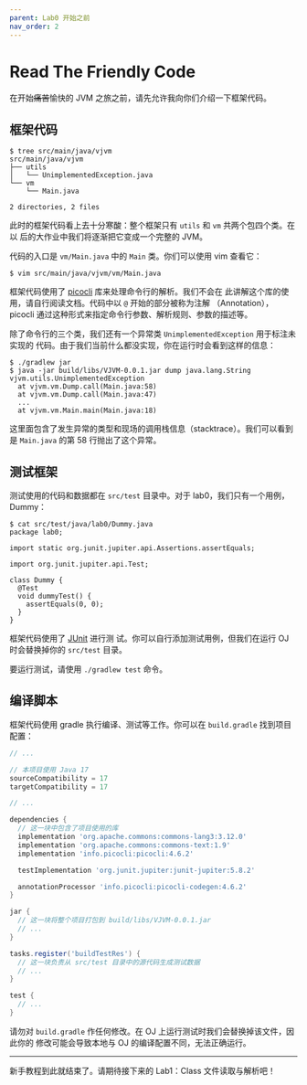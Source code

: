 ```yaml
---
parent: Lab0 开始之前
nav_order: 2
---
```


# Read The Friendly Code

在开始~~痛苦~~愉快的 JVM 之旅之前，请先允许我向你们介绍一下框架代码。

## 框架代码

```
$ tree src/main/java/vjvm
src/main/java/vjvm
├── utils
│   └── UnimplementedException.java
└── vm
    └── Main.java

2 directories, 2 files
```

此时的框架代码看上去十分寒酸：整个框架只有 `utils` 和 `vm` 共两个包四个类。在以
后的大作业中我们将逐渐把它变成一个完整的 JVM。

代码的入口是 `vm/Main.java` 中的 `Main` 类。你们可以使用 vim 查看它：

```
$ vim src/main/java/vjvm/vm/Main.java
```

框架代码使用了 [picocli](https://picocli.info/) 库来处理命令行的解析。我们不会在
此讲解这个库的使用，请自行阅读文档。代码中以 `@` 开始的部分被称为注解
（Annotation），picocli 通过这种形式来指定命令行参数、解析规则、参数的描述等。

除了命令行的三个类，我们还有一个异常类 `UnimplementedException` 用于标注未实现的
代码。由于我们当前什么都没实现，你在运行时会看到这样的信息：

```
$ ./gradlew jar
$ java -jar build/libs/VJVM-0.0.1.jar dump java.lang.String
vjvm.utils.UnimplementedException
  at vjvm.vm.Dump.call(Main.java:58)
  at vjvm.vm.Dump.call(Main.java:47)
  ...
  at vjvm.vm.Main.main(Main.java:18)
```

这里面包含了发生异常的类型和现场的调用栈信息（stacktrace）。我们可以看到是
`Main.java` 的第 58 行抛出了这个异常。

## 测试框架

测试使用的代码和数据都在 `src/test` 目录中。对于 lab0，我们只有一个用例，Dummy：

```
$ cat src/test/java/lab0/Dummy.java
package lab0;

import static org.junit.jupiter.api.Assertions.assertEquals;

import org.junit.jupiter.api.Test;

class Dummy {
  @Test
  void dummyTest() {
    assertEquals(0, 0);
  }
}
```

框架代码使用了 [JUnit](https://junit.org/junit5/docs/current/user-guide/) 进行测
试。你可以自行添加测试用例，但我们在运行 OJ 时会替换掉你的 `src/test` 目录。

要运行测试，请使用 `./gradlew test` 命令。

## 编译脚本

框架代码使用 gradle 执行编译、测试等工作。你可以在 `build.gradle` 找到项目配置：

```groovy
// ...

// 本项目使用 Java 17
sourceCompatibility = 17
targetCompatibility = 17

// ...

dependencies {
  // 这一块中包含了项目使用的库
  implementation 'org.apache.commons:commons-lang3:3.12.0'
  implementation 'org.apache.commons:commons-text:1.9'
  implementation 'info.picocli:picocli:4.6.2'

  testImplementation 'org.junit.jupiter:junit-jupiter:5.8.2'

  annotationProcessor 'info.picocli:picocli-codegen:4.6.2'
}

jar {
  // 这一块将整个项目打包到 build/libs/VJVM-0.0.1.jar
  // ...
}

tasks.register('buildTestRes') {
  // 这一块负责从 src/test 目录中的源代码生成测试数据
  // ...
}

test {
  // ...
}
```

请勿对 `build.gradle` 作任何修改。在 OJ 上运行测试时我们会替换掉该文件，因此你的
修改可能会导致本地与 OJ 的编译配置不同，无法正确运行。

---

新手教程到此就结束了。请期待接下来的 Lab1：Class 文件读取与解析吧！
